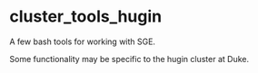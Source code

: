 # cluster_tools_hugin
A few bash tools for working with SGE.

Some functionality may be specific to the hugin cluster at Duke.

